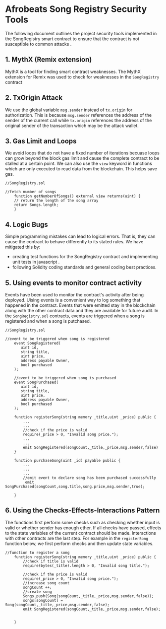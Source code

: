 # Afrobeats Song Registry Security Tools

The following document outlines the project security tools implemented in the SongRegistry smart contract to ensure that the contract is not susceptible to common attacks . 

## 1. MythX (Remix extension)

MythX is a tool for finding smart contract weaknesses. The MythX extension for Remix was used to check for weaknesses in the `SongRegistry` contract


## 2. TxOrigin Attack

We use the global variable `msg.sender` instead of `tx.origin` for authorization. This is because `msg.sender` references the address of the sender of the current call while `tx.origin` references the address of the original sender of the transaction which may be the attack wallet. 


## 3. Gas Limit and Loops

We avoid loops that do not have a fixed number of iterations becuase loops can grow beyond the block gas limit and cause the complete contract to be stalled at a certain point. We can also use the `view` keyword in functions which are only executed to read data from the blockchain. This helps save gas. 

```
//SongRegistry.sol

//fetch number of songs
    function getNumberOfSongs() external view returns(uint) {
    // return the length of the song array
    return Songs.length;
    }
```


## 4. Logic Bugs

Simple programming mistakes can lead to logical errors. That is, they can cause the contract to behave differently to its stated rules. We have mitigated this by:
* creating test functions for the SongRegistry contract and implementing unit tests in javascript .
* following Solidity coding standards and general coding best practices.


## 5. Using events to monitor contract activity

Events have been used to monitor the contract's activity after being deployed. Uising events is a convenient way to log something that happened in the contract. Events that were emitted stay in the blockchain along with the other contract data and they are available for future audit. In the `SongRegistry.sol` contracts, events are triggered when a song is registered and when a song is putchased. 
```
//SongRegistry.sol

//event to be triggered when song is registered
    event SongRegistered(
       uint id,
       string title,
       uint price,
       address payable Owner,
       bool purchased
    );

    //event to be triggered when song is purchased
    event SongPurchased(
       uint id,
       string title,
       uint price,
       address payable Owner,
       bool purchased
    );

    function registerSong(string memory _title,uint _price) public {
        ...
        ...
        //check if the price is valid
        require(_price > 0, "Invalid song price.");
        ...
        ...
        emit SongRegistered(songCount,_title,_price,msg.sender,false)
    }
    
    function purchaseSong(uint _id) payable public {
        ...
        ...
        ... 
        //emit event to declare song has been purchased successfully
         emit SongPurchased(songCount,song.title,song.price,msg.sender,true);

    }

```


## 6. Using the Checks-Effects-Interactions Pattern

The functions first perform some checks such as checking whether input is valid or whether sender has enough ether. If all checks have passed, effects to the state variables of the current contract should be made. Interactions with other contracts are the last step. For example in the `registerSong` function below, we first perform checks and then update state variables.  

```
//function to register a song
    function registerSong(string memory _title,uint _price) public {
        //check if title is valid
        require(bytes(_title).length > 0, "Invalid song title.");

        //check if the price is valid
        require(_price > 0, "Invalid song price.");
        //increase song count
        songCount ++;
        //create song
        Songs.push(Song(songCount,_title,_price,msg.sender,false));
        songs[songCount] = Song(songCount,_title,_price,msg.sender,false);
        emit SongRegistered(songCount,_title,_price,msg.sender,false);


    }
```



